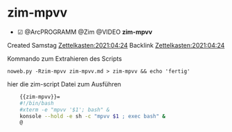 # zim-mpvv

* ☑ @ArcPROGRAMM @Zim @VIDEO **zim-mpvv**  

Created Samstag [Zettelkasten:2021:04:24]()
Backlink [Zettelkasten:2021:04:24]()

Kommando zum Extrahieren des Scripts

``noweb.py -Rzim-mpvv zim-mpvv.md > zim-mpvv && echo 'fertig'``

hier die zim-script Datei zum Ausführen

~~~bash
	{{zim-mpvv}}=
	#!/bin/bash
	#xterm -e "mpvv '$1'; bash" &
	konsole --hold -e sh -c "mpvv $1 ; exec bash" &
	@
~~~

